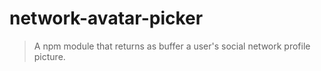 # network-avatar-picker

> A npm module that returns as buffer a user's social network profile picture.
